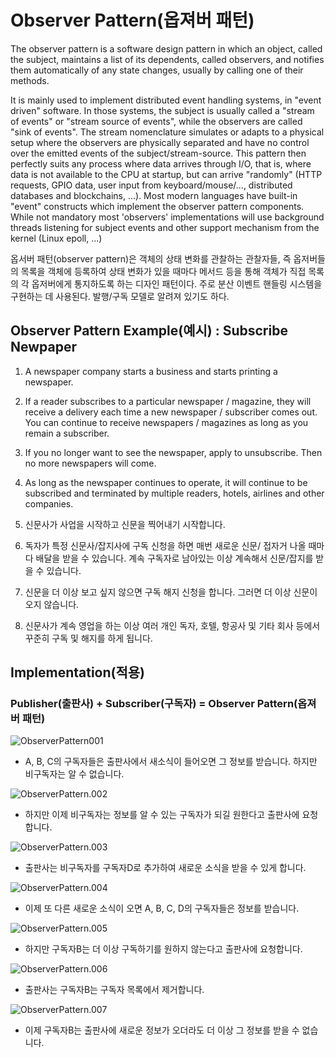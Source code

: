 # Observer Pattern(옵져버 패턴)

The observer pattern is a software design pattern in which an object, called the subject, maintains a list of its dependents, called observers, and notifies them automatically of any state changes, usually by calling one of their methods.

It is mainly used to implement distributed event handling systems, in "event driven" software. In those systems, the subject is usually called a "stream of events" or "stream source of events", while the observers are called "sink of events". The stream nomenclature simulates or adapts to a physical setup where the observers are physically separated and have no control over the emitted events of the subject/stream-source. This pattern then perfectly suits any process where data arrives through I/O, that is, where data is not available to the CPU at startup, but can arrive "randomly" (HTTP requests, GPIO data, user input from keyboard/mouse/..., distributed databases and blockchains, ...). Most modern languages have built-in "event" constructs which implement the observer pattern components. While not mandatory most 'observers' implementations will use background threads listening for subject events and other support mechanism from the kernel (Linux epoll, ...)

옵서버 패턴(observer pattern)은 객체의 상태 변화를 관찰하는 관찰자들, 즉 옵저버들의 목록을 객체에 등록하여 상태 변화가 있을 때마다 메서드 등을 통해 객체가 직접 목록의 각 옵저버에게 통지하도록 하는 디자인 패턴이다. 주로 분산 이벤트 핸들링 시스템을 구현하는 데 사용된다. 발행/구독 모델로 알려져 있기도 하다.

## Observer Pattern Example(예시) : Subscribe Newpaper

1. A newspaper company starts a business and starts printing a newspaper.
2. If a reader subscribes to a particular newspaper / magazine, they will receive a delivery each time a new newspaper / subscriber comes out. You can continue to receive newspapers / magazines as long as you remain a subscriber.
3. If you no longer want to see the newspaper, apply to unsubscribe. Then no more newspapers will come.
4. As long as the newspaper continues to operate, it will continue to be subscribed and terminated by multiple readers, hotels, airlines and other companies.

1. 신문사가 사업을 시작하고 신문을 찍어내기 시작합니다.
2. 독자가 특정 신문사/잡지사에 구독 신청을 하면 매번 새로운 신문/ 접자거 나올 때마다 배달을 받을 수 있습니다. 계속 구독자로 남아있는 이상 계속해서 신문/잡지를 받을 수 있습니다.
3. 신문을 더 이상 보고 싶지 않으면 구독 해지 신청을 합니다. 그러면 더 이상 신문이 오지 않습니다.
4. 신문사가 계속 영업을 하는 이상 여러 개인 독자, 호텔, 항공사 및 기타 회사 등에서 꾸준히 구독 및 해지를 하게 됩니다.

## Implementation(적용)

### Publisher(출판사) + Subscriber(구독자) = Observer Pattern(옵져버 패턴)

![ObserverPattern001](./img/ObserverPattern001.jpeg)
- A, B, C의 구독자들은 출판사에서 새소식이 들어오면 그 정보를 받습니다. 하지만 비구독자는 알 수 없습니다.

![ObserverPattern.002](./img/ObserverPattern.002.jpeg)
- 하지만 이제 비구독자는 정보를 알 수 있는 구독자가 되길 원한다고 출판사에 요청합니다.

![ObserverPattern.003](./img/ObserverPattern.003.jpeg)
- 출판사는 비구독자를 구독자D로 추가하여 새로운 소식을 받을 수 있게 합니다.

![ObserverPattern.004](./img/ObserverPattern.004.jpeg)
- 이제 또 다른 새로운 소식이 오면 A, B, C, D의 구독자들은 정보를 받습니다.

![ObserverPattern.005](./img/ObserverPattern.005.jpeg)
- 하지만 구독자B는 더 이상 구독하기를 원하지 않는다고 출판사에 요청합니다. 

![ObserverPattern.006](./img/ObserverPattern.006.jpeg)
- 출판사는 구독자B는 구독자 목록에서 제거합니다.

![ObserverPattern.007](./img/ObserverPattern.007.jpeg)
- 이제 구독자B는 출판사에 새로운 정보가 오더라도 더 이상 그 정보를 받을 수 없습니다. 
